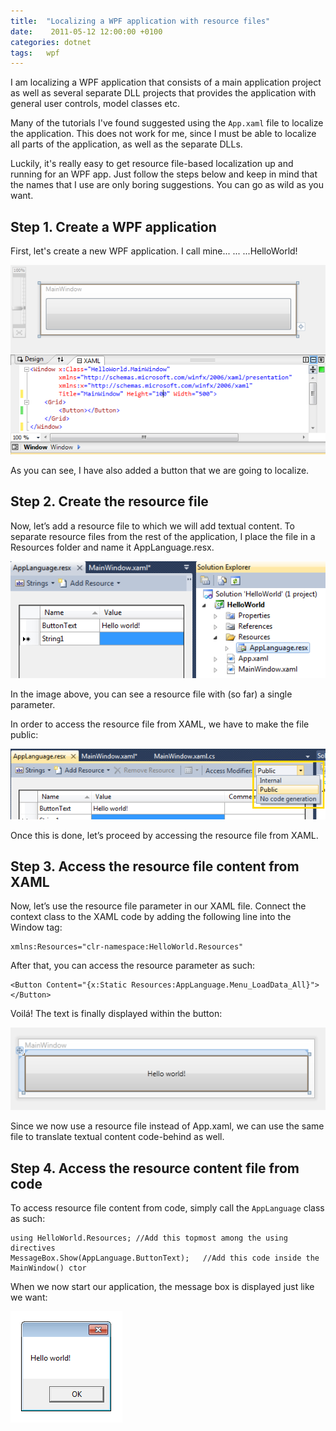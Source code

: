 ```yaml
---
title:  "Localizing a WPF application with resource files"
date:    2011-05-12 12:00:00 +0100
categories: dotnet
tags: 	wpf
---
```



I am localizing a WPF application that consists of a main application project as
well as several separate DLL projects that provides the application with general
user controls, model classes etc.

Many of the tutorials I've found suggested using the `App.xaml` file to localize
the application. This does not work for me, since I must be able to localize all
parts of the application, as well as the separate DLLs.

Luckily, it's really easy to get resource file-based localization up and running
for an WPF app. Just follow the steps below and keep in mind that the names that
I use are only boring suggestions. You can go as wild as you want.


## Step 1. Create a WPF application

First, let's create a new WPF application. I call mine... ... ...HelloWorld!

![HelloWorld app](/assets/img/blog/2011-05-12-1.png)

As you can see, I have also added a button that we are going to localize.


## Step 2. Create the resource file

Now, let’s add a resource file to which we will add textual content. To separate
resource files from the rest of the application, I place the file in a Resources
folder and name it AppLanguage.resx.

![Resource file](/assets/img/blog/2011-05-12-2.png)

In the image above, you can see a resource file with (so far) a single parameter.

In order to access the resource file from XAML, we have to make the file public:

![Making the resource file public](/assets/img/blog/2011-05-12-3.png)

Once this is done, let’s proceed by accessing the resource file from XAML.


## Step 3. Access the resource file content from XAML

Now, let’s use the resource file parameter in our XAML file. Connect the context
class to the XAML code by adding the following line into the Window tag:

	xmlns:Resources="clr-namespace:HelloWorld.Resources"

After that, you can access the resource parameter as such:

	<Button Content="{x:Static Resources:AppLanguage.Menu_LoadData_All}"></Button>

Voilá! The text is finally displayed within the button:

![The resource text is displayed within the button](/assets/img/blog/2011-05-12-4.png)

Since we now use a resource file instead of App.xaml, we can use the same file to
translate textual content code-behind as well.


## Step 4. Access the resource content file from code

To access resource file content from code, simply call the `AppLanguage` class as
such:

	using HelloWorld.Resources; //Add this topmost among the using directives
	MessageBox.Show(AppLanguage.ButtonText);   //Add this code inside the MainWindow() ctor

When we now start our application, the message box is displayed just like we want:

![Message box](/assets/img/blog/2011-05-12-5.png)